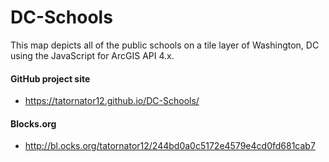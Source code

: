 # DC-Schools

This map depicts all of the public schools on a tile layer of Washington, DC using the JavaScript for ArcGIS API 4.x.

#### GitHub project site

* <https://tatornator12.github.io/DC-Schools/>

#### Blocks.org

* <http://bl.ocks.org/tatornator12/244bd0a0c5172e4579e4cd0fd681cab7>
